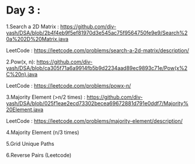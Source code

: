 # Day 3 :

1.Search a 2D Matrix : https://github.com/div-yash/DSA/blob/2b4f4eb9f5ef81970d3e545ac75f9564750fe9e9/Search%20a%202D%20Matrix.java
   
   LeetCode : https://leetcode.com/problems/search-a-2d-matrix/description/

2.Pow(x, n): https://github.com/div-yash/DSA/blob/ca305f71a6a9914fb5b9d2234aad89ec9893c71e/Pow(x%2C%20n).java

  LeetCode : https://leetcode.com/problems/powx-n/

3.Majority Element (>n/2 times) : https://github.com/div-yash/DSA/blob/025f1eae2ecd73302becea69672881d791e0ddf7/Majority%20Element.java

  LeetCode : https://leetcode.com/problems/majority-element/description/

4.Majority Element (n/3 times)

5.Grid Unique Paths

6.Reverse Pairs (Leetcode)
